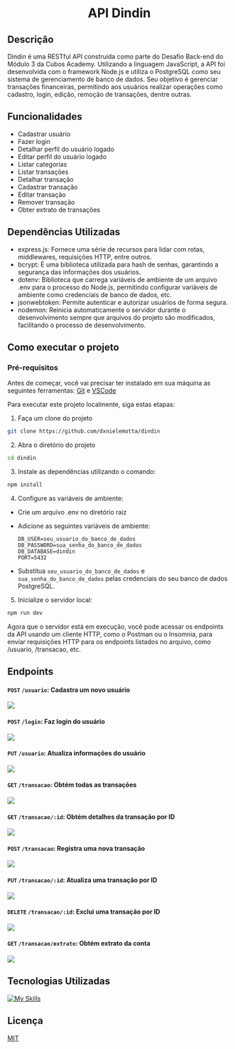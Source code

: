 

<div align="center">
  <h1>API Dindin</h1>
</div>


## Descrição
Dindin é uma RESTful API construída como parte do Desafio Back-end do Módulo 3 da Cubos Academy. 
Utilizando a linguagem JavaScript, a API foi desenvolvida com o framework Node.js e utiliza o PostgreSQL como seu sistema de gerenciamento de banco de dados.
Seu objetivo é gerenciar transações financeiras, permitindo aos usuários realizar operações como cadastro, login, edição, remoção de transações, dentre outras.


## Funcionalidades
- Cadastrar usuário
- Fazer login
- Detalhar perfil do usuário logado
- Editar perfil do usuário logado
- Listar categorias
- Listar transações
- Detalhar transação
- Cadastrar transação
- Editar transação
- Remover transação
- Obter extrato de transações

## Dependências Utilizadas
- express.js: Fornece uma série de recursos para lidar com rotas, middlewares, requisições HTTP, entre outros.
- bcrypt: É uma biblioteca utilizada para hash de senhas, garantindo a segurança das informações dos usuários.
- dotenv: Biblioteca que carrega variáveis de ambiente de um arquivo .env para o processo do Node.js, permitindo configurar variáveis de ambiente como credenciais de banco de dados, etc.
- jsonwebtoken: Permite autenticar e autorizar usuários de forma segura.
- nodemon: Reinicia automaticamente o servidor durante o desenvolvimento sempre que arquivos do projeto são modificados, facilitando o processo de desenvolvimento.


## Como executar o projeto
### Pré-requisitos
Antes de começar, você vai precisar ter instalado em sua máquina as seguintes ferramentas:
[Git](https://git-scm.com) e [VSCode](https://code.visualstudio.com/)

Para executar este projeto localmente, siga estas etapas:

1) Faça um clone do projeto
```bash
git clone https://github.com/dxnielemotta/dindin
```
2) Abra o diretório do projeto
```bash
cd dindin
```

3) Instale as dependências utilizando o comando:
```bash
npm install
```

4) Configure as variáveis de ambiente:
- Crie um arquivo .env no diretório raiz
- Adicione as seguintes variáveis de ambiente:
  
  ```
  DB_USER=seu_usuario_do_banco_de_dados
  DB_PASSWORD=sua_senha_do_banco_de_dados
  DB_DATABASE=dindin
  PORT=5432
  ```
- Substitua `seu_usuario_do_banco_de_dados` e `sua_senha_do_banco_de_dados` pelas credenciais do seu banco de dados PostgreSQL.


5) Inicialize o servidor local: 
```bash
npm run dev
```
Agora que o servidor está em execução, você pode acessar os endpoints da API usando um cliente HTTP, como o Postman ou o Insomnia, para enviar requisições HTTP para os endpoints listados no arquivo, como /usuario, /transacao, etc.

## Endpoints

#### `POST` `/usuario`: Cadastra um novo usuário
![](img/cadastrar-usuario.gif)

#### `POST` `/login`: Faz login do usuário
![](img/login.gif)

#### `PUT` `/usuario`: Atualiza informações do usuário
![](img/atualizar-usuario.gif)

#### `GET` `/transacao`: Obtém todas as transações
![](img/obter-transação.gif)

#### `GET` `/transacao/:id`: Obtém detalhes da transação por ID
![](img/detalhar-transação.gif)

#### `POST` `/transacao`: Registra uma nova transação
![](img/cadastrar-transação.gif)

#### `PUT` `/transacao/:id`: Atualiza uma transação por ID
![](img/atualizar-transação.gif)

#### `DELETE` `/transacao/:id`: Exclui uma transação por ID
![](img/excluir-transação.gif)

#### `GET` `/transacao/extrato`: Obtém extrato da conta
![](img/obter-extrato.gif)



## Tecnologias Utilizadas
[![My Skills](https://skillicons.dev/icons?i=js,nodejs,express,postgres,git,github )](https://skillicons.dev)


## Licença
[MIT](LICENSE)
